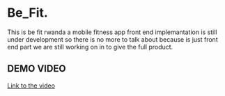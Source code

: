# Be_Fit.
This is be fit rwanda a mobile fitness app front end implemantation is still under development so there is no 
more to talk about because is just front end part we are still working on in to give the full product.

## DEMO VIDEO 

[Link to the video](https://drive.google.com/file/d/1wMW6_Ppa6hBPa4n7XMH3DuTMcEuiajB-/view?usp=sharing)


